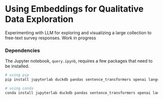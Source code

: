 # Using Embeddings for Qualitative Data Exploration

Experimenting with LLM for exploring and visualizing a large collection to free-text survey responses. Work in progress

### Dependencies

The Jupyter notebook, `query.ipynb`, requires a few packages that need to be
installed.

```sh
# using pip
pip install jupyterlab duckdb pandas sentence_transformers openai langchain langchain_community

# using conda
conda install jupyterlab duckdb pandas sentence_transformers openai langchain langchain_community
```